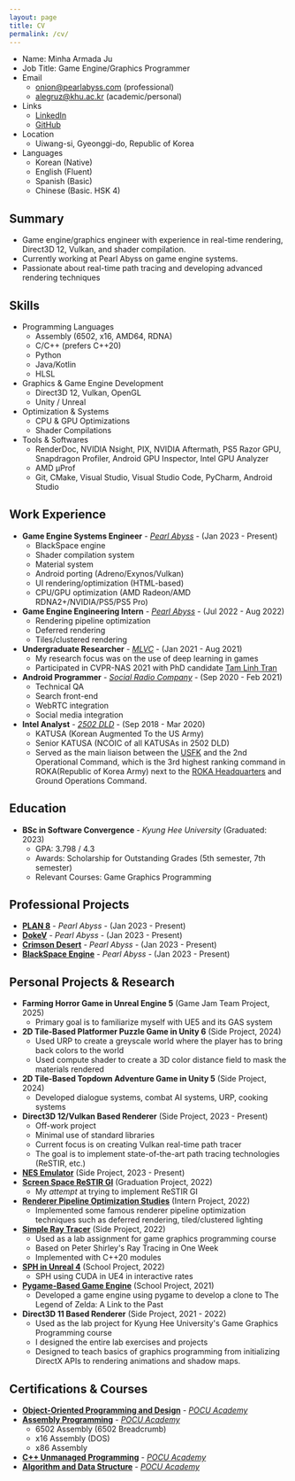 ```yaml
---
layout: page
title: CV
permalink: /cv/
---
```


* Name: Minha Armada Ju
* Job Title: Game Engine/Graphics Programmer
* Email
    * onion@pearlabyss.com (professional)
    * alegruz@khu.ac.kr (academic/personal)
* Links
    * [LinkedIn](https://www.linkedin.com/in/alegruz)
    * [GitHub](https://github.com/Alegruz)
* Location
    * Uiwang-si, Gyeonggi-do, Republic of Korea
* Languages
    * Korean (Native)
    * English (Fluent)
    * Spanish (Basic)
    * Chinese (Basic. HSK 4)

## Summary

* Game engine/graphics engineer with experience in real-time rendering, Direct3D 12, Vulkan, and shader compilation.
* Currently working at Pearl Abyss on game engine systems.
* Passionate about real-time path tracing and developing advanced rendering techniques

## Skills

* Programming Languages
    * Assembly (6502, x16, AMD64, RDNA)
    * C/C++ (prefers C++20)
    * Python
    * Java/Kotlin
    * HLSL
* Graphics & Game Engine Development
    * Direct3D 12, Vulkan, OpenGL
    * Unity / Unreal
* Optimization & Systems
    * CPU & GPU Optimizations
    * Shader Compilations
* Tools & Softwares
    * RenderDoc, NVIDIA Nsight, PIX, NVIDIA Aftermath, PS5 Razor GPU, Snapdragon Profiler, Android GPU Inspector, Intel GPU Analyzer 
    * AMD &micro;Prof
    * Git, CMake, Visual Studio, Visual Studio Code, PyCharm, Android Studio

## Work Experience

* **Game Engine Systems Engineer** - [*Pearl Abyss*](https://www.pearlabyss.com/en-US) - (Jan 2023 - Present)
    * BlackSpace engine
    * Shader compilation system
    * Material system
    * Android porting (Adreno/Exynos/Vulkan)
    * UI rendering/optimization (HTML-based)
    * CPU/GPU optimization (AMD Radeon/AMD RDNA2+/NVIDIA/PS5/PS5 Pro)
* **Game Engine Engineering Intern** - [*Pearl Abyss*](https://www.pearlabyss.com/en-US) - (Jul 2022 - Aug 2022)
    * Rendering pipeline optimization
    * Deferred rendering
    * Tiles/clustered rendering
* **Undergraduate Researcher** - [*MLVC*](https://mlvc.khu.ac.kr/contact) - (Jan 2021 - Aug 2021)
    * My research focus was on the use of deep learning in games
    * Participated in CVPR-NAS 2021 with PhD candidate [Tam Linh Tran](https://mlvc.khu.ac.kr/team)
* **Android Programmer** - [*Social Radio Company*](https://www.linkedin.com/company/socialradiocompany/) - (Sep 2020 - Feb 2021)
    * Technical QA
    * Search front-end
    * WebRTC integration
    * Social media integration
* **Intel Analyst** - [*2502 DLD*](https://www.facebook.com/2502nddld) - (Sep 2018 - Mar 2020)
    * KATUSA (Korean Augmented To the US Army)
    * Senior KATUSA (NCOIC of all KATUSAs in 2502 DLD)
    * Served as the main liaison between the [USFK](https://www.usfk.mil/) and the 2nd Operational Command, which is the 3rd highest ranking command in ROKA(Republic of Korea Army) next to the [ROKA Headquarters](https://www.army.mil.kr/sites/army/index.do) and Ground Operations Command.

## Education

* **BSc in Software Convergence** - *Kyung Hee University* (Graduated: 2023)
    * GPA: 3.798 / 4.3
    * Awards: Scholarship for Outstanding Grades (5th semester, 7th semester)
    * Relevant Courses: Game Graphics Programming

## Professional Projects

* [**PLAN 8**](https://plan8.pearlabyss.com/en/Main/Index) - *Pearl Abyss* - (Jan 2023 - Present)
* [**DokeV**](https://dokev.pearlabyss.com/en/Main/Index) - *Pearl Abyss* - (Jan 2023 - Present)
* [**Crimson Desert**](https://crimsondesert.pearlabyss.com/en-US/Main/Index) - *Pearl Abyss* - (Jan 2023 - Present)
* [**BlackSpace Engine**](https://www.ign.com/articles/pearl-abyss-dokev-graphics-blackspace-engine) - *Pearl Abyss* - (Jan 2023 - Present)

## Personal Projects & Research

* **Farming Horror Game in Unreal Engine 5** (Game Jam Team Project, 2025)
    * Primary goal is to familiarize myself with UE5 and its GAS system
* **2D Tile-Based Platformer Puzzle Game in Unity 6** (Side Project, 2024)
    * Used URP to create a greyscale world where the player has to bring back colors to the world
    * Used compute shader to create a 3D color distance field to mask the materials rendered
* **2D Tile-Based Topdown Adventure Game in Unity 5** (Side Project, 2024)
    * Developed dialogue systems, combat AI systems, URP, cooking systems
* **Direct3D 12/Vulkan Based Renderer** (Side Project, 2023 - Present)
    * Off-work project
    * Minimal use of standard libraries
    * Current focus is on creating Vulkan real-time path tracer
    * The goal is to implement state-of-the-art path tracing technologies (ReSTIR, etc.)
* [**NES Emulator**](https://github.com/Alegruz/NintendoMuseum) (Side Project, 2023 - Present)
* [**Screen Space ReSTIR GI**](https://github.com/Alegruz/Screen-Space-ReSTIR-GI) (Graduation Project, 2022)
    * My *attempt* at trying to implement ReSTIR GI
* [**Renderer Pipeline Optimization Studies**](https://github.com/Alegruz/DirectX-Graphics-Samples) (Intern Project, 2022)
    * Implemented some famous renderer pipeline optimization techniques such as deferred rendering, tiled/clustered lighting
* [**Simple Ray Tracer**](https://github.com/Alegruz/RayTracingTutorial) (Side Project, 2022)
    * Used as a lab assignment for game graphics programming course
    * Based on Peter Shirley's Ray Tracing in One Week
    * Implemented with C++20 modules
* [**SPH in Unreal 4**](https://github.com/Alegruz/SphFishingGame) (School Project, 2022)
    * SPH using CUDA in UE4 in interactive rates
* [**Pygame-Based Game Engine**](https://github.com/Alegruz/pygame_engine) (School Project, 2021)
    * Developed a game engine using pygame to develop a clone to The Legend of Zelda: A Link to the Past
* **Direct3D 11 Based Renderer** (Side Project, 2021 - 2022)
    * Used as the lab project for Kyung Hee University's Game Graphics Programming course
    * I designed the entire lab exercises and projects
    * Designed to teach basics of graphics programming from initializing DirectX APIs to rendering animations and shadow maps.

## Certifications & Courses

* [**Object-Oriented Programming and Design**](https://pocu.academy/ko/Courses/COMP2500) - [*POCU Academy*](https://pocu.academy/ko)
* [**Assembly Programming**](https://pocu.academy/ko/Courses/COMP2300) - [*POCU Academy*](https://pocu.academy/ko)
    * 6502 Assembly (6502 Breadcrumb)
    * x16 Assembly (DOS)
    * x86 Assembly
* [**C++ Unmanaged Programming**](https://pocu.academy/ko/Courses/COMP3200) - [*POCU Academy*](https://pocu.academy/ko)
* [**Algorithm and Data Structure**](https://pocu.academy/ko/Courses/COMP3500) - [*POCU Academy*](https://pocu.academy/ko)
